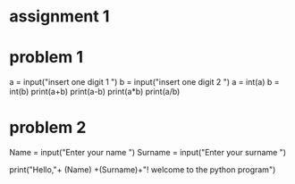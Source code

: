 # assignment 1
# problem 1
a = input("insert one digit 1 ")
b = input("insert one digit 2 ")
a = int(a)
b = int(b)
print(a+b)
print(a-b)
print(a*b)
print(a/b)


# problem 2

Name = input("Enter your name ")
Surname = input("Enter your surname ")

print("Hello,"+ (Name) +(Surname)+"! welcome to the python program")
